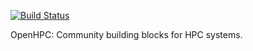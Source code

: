 [![Build Status](http://obs.koomie.com/badge/badge-1.0-CentOS_7.1.svg)](https://obs.koomie.com/project/show/OpenHPC:1.0:Factory)

OpenHPC: Community building blocks for HPC systems.

